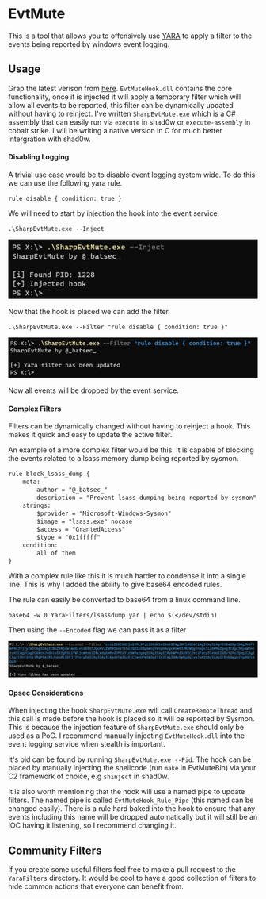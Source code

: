 # EvtMute

This is a tool that allows you to offensively use [YARA](http://virustotal.github.io/yara/) to apply a filter to the events being reported by windows event logging.

## Usage

Grap the latest verison from [here](https://github.com/bats3c/EvtMute/releases/tag/v1.0). `EvtMuteHook.dll` contains the core functionality, once it is injected it will apply a temporary filter which will allow all events to be reported, this filter can be dynamically updated without having to reinject. I've written `SharpEvtMute.exe` which is a C# assembly that can easily run via `execute` in shad0w or `execute-assembly` in cobalt strike. I will be writing a native version in C for much better intergration with shad0w.

#### Disabling Logging

A trivial use case would be to disable event logging system wide. To do this we can use the following yara rule.

    rule disable { condition: true }

We will need to start by injection the hook into the event service.

    .\SharpEvtMute.exe --Inject

![Inject Hook](img/hookinject.png)

Now that the hook is placed we can add the filter.

    .\SharpEvtMute.exe --Filter "rule disable { condition: true }"

![Inject Hook](img/addfilter.png)

Now all events will be dropped by the event service.

#### Complex Filters

Filters can be dynamically changed without having to reinject a hook. This makes it quick and easy to update the active filter.

An example of a more complex filter would be this. It is capable of blocking the events related to a lsass memory dump being reported by sysmon.

```
rule block_lsass_dump {
    meta:
        author = "@_batsec_"
        description = "Prevent lsass dumping being reported by sysmon"
    strings:
        $provider = "Microsoft-Windows-Sysmon"
        $image = "lsass.exe" nocase
        $access = "GrantedAccess"
        $type = "0x1fffff"
    condition:
        all of them
}
```

With a complex rule like this it is much harder to condense it into a single line. This is why I added the ability to give base64 encoded rules.

The rule can easily be converted to base64 from a linux command line.

    base64 -w 0 YaraFilters/lsassdump.yar | echo $(</dev/stdin)

Then using the `--Encoded` flag we can pass it as a filter

![Encoded Filter](img/encrule.png)

#### Opsec Considerations

When injecting the hook `SharpEvtMute.exe` will call `CreateRemoteThread` and this call is made before the hook is placed so it will be reported by Sysmon. This is because the injection feature of `SharpEvtMute.exe` should only be used as a PoC. I recommend manually injecting `EvtMuteHook.dll` into the event logging service when stealth is important.

It's pid can be found by running `SharpEvtMute.exe --Pid`. The hook can be placed by manually injecting the shellcode (run `make` in EvtMuteBin) via your C2 framework of choice, e.g `shinject` in shad0w.

It is also worth mentioning that the hook will use a named pipe to update filters. The named pipe is called `EvtMuteHook_Rule_Pipe` (this named can be changed easily). There is a rule hard baked into the hook to ensure that any events including this name will be dropped automatically but it will still be an IOC having it listening, so I recommend changing it.

## Community Filters

If you create some useful filters feel free to make a pull request to the `YaraFilters` directory. It would be cool to have a good collection of filters to hide common actions that everyone can benefit from.